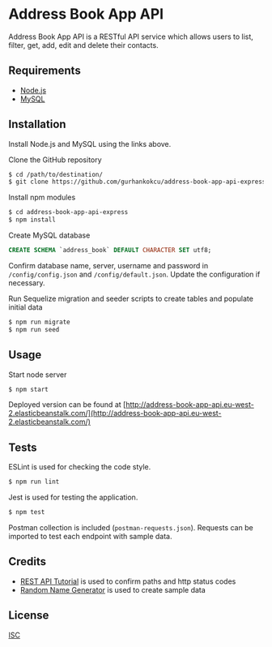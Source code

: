# Address Book App API

Address Book App API is a RESTful API service which allows users to list, filter, get, add, edit and delete their contacts.

## Requirements

* [Node.js](https://nodejs.org/en/download/)
* [MySQL](https://www.mysql.com/downloads/)

## Installation

Install Node.js and MySQL using the links above.

Clone the GitHub repository

```bash
$ cd /path/to/destination/
$ git clone https://github.com/gurhankokcu/address-book-app-api-express.git
```

Install npm modules

```bash
$ cd address-book-app-api-express
$ npm install
```

Create MySQL database

```sql
CREATE SCHEMA `address_book` DEFAULT CHARACTER SET utf8;
```

Confirm database name, server, username and password in `/config/config.json` and `/config/default.json`. Update the configuration if necessary.

Run Sequelize migration and seeder scripts to create tables and populate initial data

```bash
$ npm run migrate
$ npm run seed
```

## Usage

Start node server

```bash
$ npm start
```

Deployed version can be found at [http://address-book-app-api.eu-west-2.elasticbeanstalk.com/](http://address-book-app-api.eu-west-2.elasticbeanstalk.com/)

## Tests

ESLint is used for checking the code style.

```bash
$ npm run lint
```

Jest is used for testing the application. 

```bash
$ npm test
```

Postman collection is included (`postman-requests.json`). Requests can be imported to test each endpoint with sample data.

## Credits

* [REST API Tutorial](https://www.restapitutorial.com/lessons/httpmethods.html) is used to confirm paths and http status codes
* [Random Name Generator](https://www.random-name-generator.com/?country=united-kingdom&gender=&n=50&s=59504) is used to create sample data


## License
[ISC](https://choosealicense.com/licenses/isc/)
